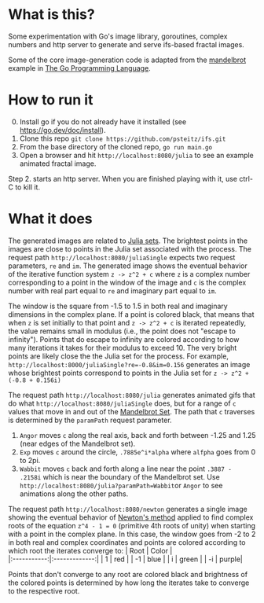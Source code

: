 # What is this?
Some experimentation with Go's image library, goroutines, complex numbers and http server to generate and serve ifs-based fractal images.

Some of the core image-generation code is adapted from the [mandelbrot](https://github.com/adonovan/gopl.io/tree/master/ch3/mandelbrot) example in [The Go Programming Language](http://www.gopl.io/).

# How to run it
0. Install go if you do not already have it installed (see https://go.dev/doc/install).
1. Clone this repo ``git clone https://github.com/psteitz/ifs.git``
2. From the base directory of the cloned repo, ``go run main.go``
3. Open a browser and hit ``http://localhost:8080/julia`` to see an example animated fractal image.

Step 2. starts an http server. When you are finished playing with it, use ctrl-C to kill it.

# What it does
The generated images are related to [Julia sets](https://en.wikipedia.org/wiki/Julia_set).  The brightest points in the images are close to points in the Julia set associated with the process. The request path ``http://localhost:8080/juliaSingle`` expects two request parameters, ``re`` and ``im``. The generated image shows the eventual behavior of the iterative function system ``z -> z^2 + c`` where ``z`` is a complex number corresponding to a point in the window of the image and ``c`` is the complex number with real part equal to ``re`` and imaginary part equal to ``im``.  

The window is the square from -1.5 to 1.5 in both real and imaginary dimensions in the complex plane.  If a point is colored black, that means that when ``z`` is set initially to that point and ``z -> z^2 + c`` is iterated repeatedly, the value remains small in modulus (i.e., the point does not "escape to infinity"). Points that do escape to infinity are colored according to how many iterations it takes for their modulus to exceed 10.  The very bright points are likely close the the Julia set for the process.  For example, ``http://localhost:8000/juliaSingle?re=-0.8&im=0.156`` generates an image whose brightest points correspond to points in the Julia set for ``z -> z^2 + (-0.8 + 0.156i)``

The request path ``http://localhost:8080/julia`` generates animated gifs that do what ``http://localhost:8080/juliaSingle`` does, but for a range of ``c`` values that move in and out of the [Mandelbrot Set](https://en.wikipedia.org/wiki/Julia_set).  The path that ``c`` traverses is determined by the ``paramPath`` request parameter. 
1. ``Angor`` moves ``c`` along the real axis, back and forth between -1.25 and 1.25 (near edges of the Mandelbrot set).
2. ``Exp`` moves ``c`` around the circle, ``.7885e^i*alpha`` where ``alfpha`` goes from 0 to 2pi.
3. ``Wabbit`` moves ``c`` back and forth along a line near the point ``.3887 - .2158i`` which is near the boundary of the Mandelbrot set.  Use ``http://localhost:8080/julia?paramPath=Wabbit``or ``Angor`` to see animations along the other paths.

The request path ``http://localhost:8080/newton`` generates a single image showing the eventual behavior of [Newton's method](https://en.wikipedia.org/wiki/Newton%27s_method) applied to find complex roots of the equation ``z^4 - 1 = 0`` (primitive 4th roots of unity) when starting with a point in the complex plane.  In this case, the window goes from -2 to 2 in both real and complex coordinates and points are colored according to which root the iterates converge to:
| Root       | Color        |          
|:-----------:|:-------------:|
| 1 | red |
| -1 | blue |
| i | green |
| -i | purple|

Points that don't converge to any root are colored black and brightness of the colored points is determined by how long the iterates take to converge to the respective root.
 
